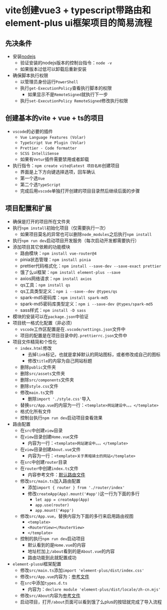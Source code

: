 # vite创建vue3 + typescript带路由和element-plus ui框架项目的简易流程

## 先决条件

- 安装[nodejs](https://nodejs.org)
  - 验证安装的nodejs版本的控制台指令：`node -v`
  - 如果版本过低可以卸载后重新安装
- 确保脚本执行权限
  - 以管理员身份运行`PowerShell`
  - 执行`get-ExecutionPolicy`查看执行脚本的权限
    - 如果显示不是`RemoteSigned`就执行下一步
  - 执行`set-ExecutionPolicy RemoteSigned`修改执行权限

## 创建基本的vite + vue + ts的项目

- `vscode`的必要的插件
  - `Vue Language Features (Volar)`
  - `TypeScript Vue Plugin (Volar)`
  - `Prettier - Code formatter`
  - `SCSS IntelliSense`
  - 如果有`Vetur`插件需要禁用或者卸载
- 执行指令：`npm create vite@latest 项目名称`创建项目
  - 界面是上下方向键选择选项，回车确认
  - 第一个选`Vue`
  - 第二个选`TypeScript`
  - 完成后用`vscode`单独打开创建的项目目录然后继续后面的步骤

## 项目配置和扩展

- 确保是打开的项目所在文件夹
- 执行`npm install`初始化项目（仅需要执行一次）
  - 如果项目莫名的异常也可以删除`node_modules`之后执行`npm install`
- 执行`npm run dev`启动项目开发服务（每次启动开发都需要执行）
- 添加项目其它依赖的功能模块
  - 路由模块：`npm install vue-router@4`
  - pinia状态管理：`npm install pinia`
  - prettier代码格式化：`npm install --save-dev --save-exact prettier`
  - 饿了么ui框架：`npm install element-plus --save`
  - axios网络请求：`npm install axios`
  - qs工具：`npm install qs`
  - qs工具类型定义：`npm i --save--dev @types/qs`
  - spark-md5密码库：`npm install spark-md5`
  - spark-md5密码库类型定义：`npm i --save-dev @types/spark-md5`
  - sass样式：`npm install -D sass`
- 模块的安装可以在`package.json`中验证
- 项目统一格式化配置（非必须）
  - `vscode`工作区配置是在`.vscode/settings.json`文件中
  - 项目的配置是在项目目录中的`.prettierrc.json`文件中
- 项目文件精简和个性化
  - `index.html`修改
    - 去掉`link`标记，也就是拿掉默认的网站图标，或者修改成自己的图标
    - 修改`title`的内容为自己网站标题
  - 删除`public`文件夹
  - 删除`src/assets`文件夹
  - 删除`src/components`文件夹
  - 删除`style.css`文件
  - 修改`main.ts`文件
    - 删除`import './style.css'`导入
  - 替换`src/App.vue`的内容为一行：`<template>网站建设中。。。</template>`
  - 格式化所有文件
  - 控制台执行`npm run dev`启动项目查看效果
- 路由配置
  - 在`src`中创建`view`目录
  - 在`view`目录创建`Home.vue`文件
    - 内容为一行：`<template>网站建设中。。。</template>`
  - 在`view`目录创建`About.vue`文件
    - 内容为一行：`<template>关于黑暗骑士的网站</template>`
  - 在`src`中创建`router`目录
  - 在`router`中创建`index.ts`文件
    - 内容参考文件：[默认路由文件](./index.ts)
  - 修改`src/main.ts`加入路由配置
    - 添加`import { router } from './router/index'`
    - 修改`createApp(App).mount('#app')`这一行为下面的多行
      - `let app = createApp(App)`
      - `app.use(router)`
      - `app.mount('#app')`
  - 修改`src/App.vue`，替换内容为下面的多行来启用路由视图
    - `<template>`
    - `<RouterView></RouterView>`
    - `</template>`
  - 控制的执行`npm run dev`启动项目
    - 默认看到的是`Home.vue`的内容
    - 地址栏加上`/about`看到的是`About.vue`的内容
    - 路由功能到此就配置成功
- `element-plus`ui框架配置
  - 修改`src/main.ts`添加`import 'element-plus/dist/index.css'`
  - 修改`src/App.vue`内容为：[参考文件](./App.vue)
  - 在`src`中添加`types.d.ts`
    - 内容为：`declare module 'element-plus/dist/locale/zh-cn.mjs'`
  - 修改`src/About`内容为[参考文件](./About.vue)
  - 启动项目，打开`/about`页面可以看到饿了么plus的按钮就完成了导入流程
